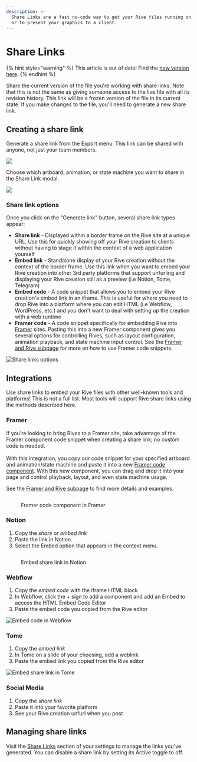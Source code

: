 ```yaml
---
description: >-
  Share Links are a fast no-code way to get your Rive files running on a website
  or to present your graphics to a client.
---
```


# Share Links

{% hint style="warning" %}
This article is out of date! Find the [new version here](https://rive.app/community/doc/overview/docCxp7bueYA).
{% endhint %}

Share the current version of the file you're working with share links. Note that this is not the same as giving someone access to the live file with all its revision history. This link will be a frozen version of the file in its current state. If you make changes to the file, you'll need to generate a new share link.&#x20;

## Creating a share link

Generate a share link from the Export menu. This link can be shared with anyone, not just your team members.

![](<../../.gitbook/assets/CleanShot 2022-08-01 at 15.25.06@2x.png>)

Choose which artboard, animation, or state machine you want to share in the Share Link modal.

![](<../../.gitbook/assets/Screen Shot 2022-05-19 at 4.02.59 PM.png>)

### Share link options

Once you click on the "Generate link" button, several share link types appear:

* **Share link** - Displayed within a border frame on the Rive site at a unique URL. Use this for quickly showing off your Rive creation to clients without having to stage it within the context of a web application yourself
* **Embed link** - Standalone display of your Rive creation without the context of the border frame. Use this link when you want to embed your Rive creation into other 3rd party platforms that support unfurling and displaying your Rive creation still as a preview (i.e Notion, Tome, Telegram)
* **Embed code** - A code snippet that allows you to embed your Rive creation's embed link in an iframe. This is useful for where you need to drop Rive into a platform where you can edit HTML (i.e Webflow, WordPress, etc.) and you don't want to deal with setting up the creation with a web runtime
* **Framer code** - A code snippet specifically for embedding Rive into [Framer](https://www.framer.com/) sites. Pasting this into a new Framer component gives you several options for controlling Rives, such as layout configuration, animation playback, and state machine input control. See the [Framer and Rive subpage](framer-and-rive.md) for more on how to use Framer code snippets.

![Share links options](<../../.gitbook/assets/Screen Shot 2022-08-12 at 12.06.46 PM.png>)

## Integrations

Use share links to embed your Rive files with other well-known tools and platforms! This is not a full list. Most tools will support Rive share links using the methods described here.

### Framer

If you're looking to bring Rives to a Framer site, take advantage of the Framer component code snippet when creating a share link; no custom code is needed.\
\
With this integration, you copy our code snippet for your specified artboard and animation/state machine and paste it into a new [Framer code component](https://www.framer.com/learn/code-components/). With this new component, you can drag and drop it into your page and control playback, layout, and even state machine usage.

See the [Framer and Rive subpage](framer-and-rive.md) to find more details and examples.

<figure><img src="../../.gitbook/assets/Screen Shot 2022-08-25 at 10.39.22 AM.png" alt=""><figcaption><p>Framer code component in Framer</p></figcaption></figure>

### Notion

1. Copy the _share_ or _embed link_
2. Paste the link in Notion.
3. Select the Embed option that appears in the context menu.

<figure><img src="../../.gitbook/assets/CleanShot 2022-08-01 at 15.32.03@2x.png" alt=""><figcaption><p>Embed share link in Notion</p></figcaption></figure>

### Webflow

1. Copy the _embed code_ with the iframe HTML block
2. In Webflow, click the + sign to add a component and add an Embed to access the HTML Embed Code Editor
3. Paste the embed code you copied from the Rive editor

![Embed code in Webflow](<../../.gitbook/assets/Screen Shot 2022-05-19 at 7.30.30 PM.png>)

### Tome

1. Copy the _embed link_
2. In Tome on a slide of your choosing, add a weblink
3. Paste the embed link you copied from the Rive editor

![Embed share link in Tome](<../../.gitbook/assets/Screen Shot 2022-05-19 at 7.32.34 PM.png>)

### Social Media

1. Copy the _share link_
2. Paste it into your favorite platform
3. See your Rive creation unfurl when you post

## Managing share links

Visit the [Share Links](https://rive.app/profile/?section=share%20links) section of your settings to manage the links you've generated. You can disable a share link by setting its Active toggle to off.
